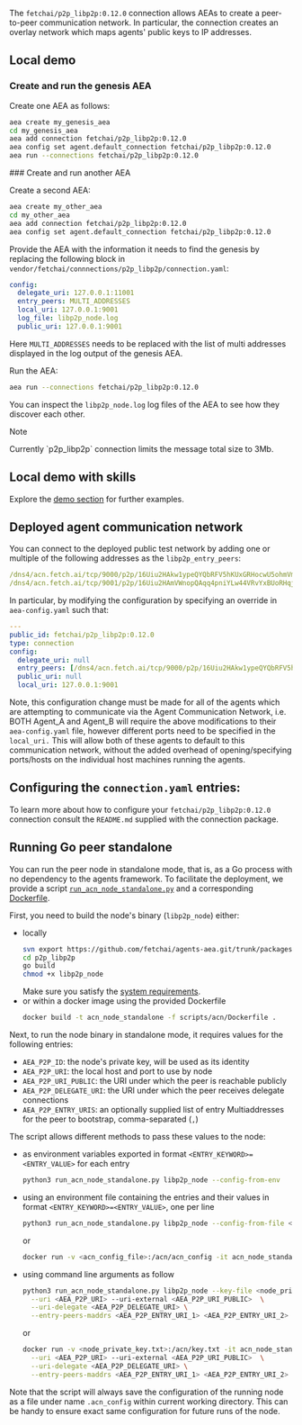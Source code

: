 The `fetchai/p2p_libp2p:0.12.0` connection allows AEAs to create a peer-to-peer communication network. In particular, the connection creates an overlay network which maps agents' public keys to IP addresses.

## Local demo

### Create and run the genesis AEA

Create one AEA as follows:

``` bash
aea create my_genesis_aea
cd my_genesis_aea
aea add connection fetchai/p2p_libp2p:0.12.0
aea config set agent.default_connection fetchai/p2p_libp2p:0.12.0
aea run --connections fetchai/p2p_libp2p:0.12.0
```

### Create and run another AEA

Create a second AEA:

``` bash
aea create my_other_aea
cd my_other_aea
aea add connection fetchai/p2p_libp2p:0.12.0
aea config set agent.default_connection fetchai/p2p_libp2p:0.12.0
```

Provide the AEA with the information it needs to find the genesis by replacing the following block in `vendor/fetchai/connnections/p2p_libp2p/connection.yaml`:

``` yaml
config:
  delegate_uri: 127.0.0.1:11001
  entry_peers: MULTI_ADDRESSES
  local_uri: 127.0.0.1:9001
  log_file: libp2p_node.log
  public_uri: 127.0.0.1:9001
```
Here `MULTI_ADDRESSES` needs to be replaced with the list of multi addresses displayed in the log output of the genesis AEA.

Run the AEA:

``` bash
aea run --connections fetchai/p2p_libp2p:0.12.0
```

You can inspect the `libp2p_node.log` log files of the AEA to see how they discover each other.

<div class="admonition note">
  <p class="admonition-title">Note</p>
  <p>Currently `p2p_libp2p` connection limits the message total size to 3Mb.
</p>
</div>


## Local demo with skills

Explore the <a href="../weather-skills">demo section</a> for further examples.

## Deployed agent communication network

You can connect to the deployed public test network by adding one or multiple of the following addresses as the `libp2p_entry_peers`:

```yaml
/dns4/acn.fetch.ai/tcp/9000/p2p/16Uiu2HAkw1ypeQYQbRFV5hKUxGRHocwU5ohmVmCnyJNg36tnPFdx
/dns4/acn.fetch.ai/tcp/9001/p2p/16Uiu2HAmVWnopQAqq4pniYLw44VRvYxBUoRHqjz1Hh2SoCyjbyRW
```

In particular, by modifying the configuration by specifying an override in `aea-config.yaml` such that:
``` yaml
---
public_id: fetchai/p2p_libp2p:0.12.0
type: connection
config:
  delegate_uri: null
  entry_peers: [/dns4/acn.fetch.ai/tcp/9000/p2p/16Uiu2HAkw1ypeQYQbRFV5hKUxGRHocwU5ohmVmCnyJNg36tnPFdx,/dns4/acn.fetch.ai/tcp/9001/p2p/16Uiu2HAmVWnopQAqq4pniYLw44VRvYxBUoRHqjz1Hh2SoCyjbyRW]
  public_uri: null
  local_uri: 127.0.0.1:9001
```

Note, this configuration change must be made for all of the agents which are attempting to communicate via the Agent Communication Network, i.e. BOTH Agent_A and Agent_B will require the above modifications to their `aea-config.yaml` file, however different ports need to be specified in the `local_uri.` This will allow both of these agents to default to this communication network, without the added overhead of opening/specifying ports/hosts on the individual host machines running the agents.


## Configuring the `connection.yaml` entries:


To learn more about how to configure your `fetchai/p2p_libp2p:0.12.0` connection consult the `README.md` supplied with the connection package.

## Running Go peer standalone

You can run the peer node in standalone mode, that is, as a Go process with no dependency to the agents framework. 
To facilitate the deployment, we provide a script
 <a href="https://github.com/fetchai/agents-aea/blob/master/scripts/acn/run_acn_node_standalone.py" target="_blank">`run_acn_node_standalone.py`</a>
 and a corresponding 
 <a href="https://github.com/fetchai/agents-aea/blob/master/scripts/acn/Dockerfile" target="_blank">Dockerfile</a>.

First, you need to build the node's binary (`libp2p_node`) either:

- locally
  ``` bash
  svn export https://github.com/fetchai/agents-aea.git/trunk/packages/fetchai/connections/p2p_libp2p
  cd p2p_libp2p
  go build
  chmod +x libp2p_node
  ```
  Make sure you satisfy the <a href="../quickstart">system requirements</a>.
- or within a docker image using the provided Dockerfile
  ``` bash
  docker build -t acn_node_standalone -f scripts/acn/Dockerfile .
  ```

Next, to run the node binary in standalone mode, it requires values for the following entries:

- `AEA_P2P_ID`: the node's private key, will be used as its identity
- `AEA_P2P_URI`: the local host and port to use by node
- `AEA_P2P_URI_PUBLIC`: the URI under which the peer is reachable publicly
- `AEA_P2P_DELEGATE_URI`: the URI under which the peer receives delegate connections
- `AEA_P2P_ENTRY_URIS`: an optionally supplied list of entry Multiaddresses for the peer to bootstrap, comma-separated (`,`)

The script allows different methods to pass these values to the node:

- as environment variables exported in format `<ENTRY_KEYWORD>=<ENTRY_VALUE>` for each entry
  ``` bash
  python3 run_acn_node_standalone.py libp2p_node --config-from-env
  ```
- using an environment file containing the entries and their values in format `<ENTRY_KEYWORD>=<ENTRY_VALUE>`, one per line
  ``` bash
  python3 run_acn_node_standalone.py libp2p_node --config-from-file <env-file-path>
  ```
  or
  ``` bash
  docker run -v <acn_config_file>:/acn/acn_config -it acn_node_standalone --config-from-file /acn/acn_config
  ```
- using command line arguments as follow
  ``` bash
  python3 run_acn_node_standalone.py libp2p_node --key-file <node_private_key.txt> \
    --uri <AEA_P2P_URI> --uri-external <AEA_P2P_URI_PUBLIC>  \
    --uri-delegate <AEA_P2P_DELEGATE_URI> \
    --entry-peers-maddrs <AEA_P2P_ENTRY_URI_1> <AEA_P2P_ENTRY_URI_2> ...
  ```
  or 
  ``` bash
  docker run -v <node_private_key.txt>:/acn/key.txt -it acn_node_standalone --key-file /acn/key.txt \
    --uri <AEA_P2P_URI> --uri-external <AEA_P2P_URI_PUBLIC>  \
    --uri-delegate <AEA_P2P_DELEGATE_URI> \
    --entry-peers-maddrs <AEA_P2P_ENTRY_URI_1> <AEA_P2P_ENTRY_URI_2> ...
  ```

Note that the script will always save the configuration of the running node as a file under name `.acn_config` within current working directory. This can be handy to ensure exact same configuration for future runs of the node.
